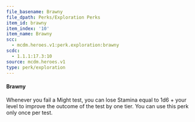 ```yaml
---
file_basename: Brawny
file_dpath: Perks/Exploration Perks
item_id: brawny
item_index: '10'
item_name: Brawny
scc:
  - mcdm.heroes.v1:perk.exploration:brawny
scdc:
  - 1.1.1:17.3:10
source: mcdm.heroes.v1
type: perk/exploration
---
```


#### Brawny

Whenever you fail a Might test, you can lose Stamina equal to 1d6 + your level to improve the outcome of the test by one tier. You can use this perk only once per test.
